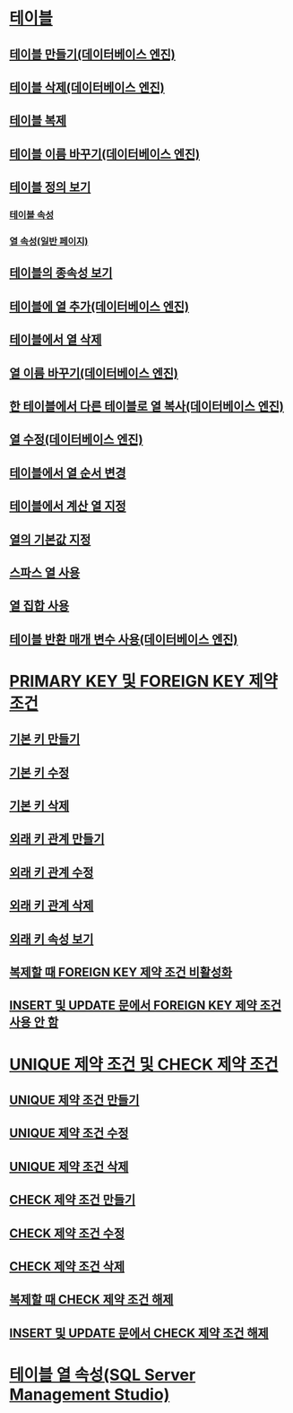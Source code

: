 # [테이블](tables.md)
## [테이블 만들기(데이터베이스 엔진)](create-tables-database-engine.md)
## [테이블 삭제(데이터베이스 엔진)](delete-tables-database-engine.md)
## [테이블 복제](duplicate-tables.md)
## [테이블 이름 바꾸기(데이터베이스 엔진)](rename-tables-database-engine.md)  
## [테이블 정의 보기](view-the-table-definition.md)
### [테이블 속성](table-properties-ssms.md)
### [열 속성(일반 페이지)](column-properties-general-page.md)
## [테이블의 종속성 보기](view-the-dependencies-of-a-table.md)
## [테이블에 열 추가(데이터베이스 엔진)](add-columns-to-a-table-database-engine.md)
## [테이블에서 열 삭제](delete-columns-from-a-table.md)
## [열 이름 바꾸기(데이터베이스 엔진)](rename-columns-database-engine.md)
## [한 테이블에서 다른 테이블로 열 복사(데이터베이스 엔진)](copy-columns-from-one-table-to-another-database-engine.md)
## [열 수정(데이터베이스 엔진)](modify-columns-database-engine.md)
## [테이블에서 열 순서 변경](change-column-order-in-a-table.md)
## [테이블에서 계산 열 지정](specify-computed-columns-in-a-table.md)
## [열의 기본값 지정](specify-default-values-for-columns.md)
## [스파스 열 사용](use-sparse-columns.md)
## [열 집합 사용](use-column-sets.md)
## [테이블 반환 매개 변수 사용(데이터베이스 엔진)](use-table-valued-parameters-database-engine.md)
# [PRIMARY KEY 및 FOREIGN KEY 제약 조건](primary-and-foreign-key-constraints.md)
## [기본 키 만들기](create-primary-keys.md)
## [기본 키 수정](modify-primary-keys.md)
## [기본 키 삭제](delete-primary-keys.md)
## [외래 키 관계 만들기](create-foreign-key-relationships.md)
## [외래 키 관계 수정](modify-foreign-key-relationships.md)
## [외래 키 관계 삭제](delete-foreign-key-relationships.md)
## [외래 키 속성 보기](view-foreign-key-properties.md)
## [복제할 때 FOREIGN KEY 제약 조건 비활성화](disable-foreign-key-constraints-for-replication.md)
## [INSERT 및 UPDATE 문에서 FOREIGN KEY 제약 조건 사용 안 함](disable-foreign-key-constraints-with-insert-and-update-statements.md)
# [UNIQUE 제약 조건 및 CHECK 제약 조건](unique-constraints-and-check-constraints.md)
## [UNIQUE 제약 조건 만들기](create-unique-constraints.md)
## [UNIQUE 제약 조건 수정](modify-unique-constraints.md)
## [UNIQUE 제약 조건 삭제](delete-unique-constraints.md)
## [CHECK 제약 조건 만들기](create-check-constraints.md)
## [CHECK 제약 조건 수정](modify-check-constraints.md)
## [CHECK 제약 조건 삭제](delete-check-constraints.md)
## [복제할 때 CHECK 제약 조건 해제](disable-check-constraints-for-replication.md)
## [INSERT 및 UPDATE 문에서 CHECK 제약 조건 해제](disable-check-constraints-with-insert-and-update-statements.md)
# [테이블 열 속성(SQL Server Management Studio)](table-column-properties-sql-server-management-studio.md)
